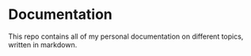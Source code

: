 # Documentation

This repo contains all of my personal documentation on different topics, written in markdown.
